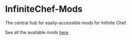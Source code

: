 # InfiniteChef-Mods
The central hub for easily-accessible mods for Infinite Chef.

See all the available mods [here](https://github.com/R74nCom/InfiniteChef-Mods).
